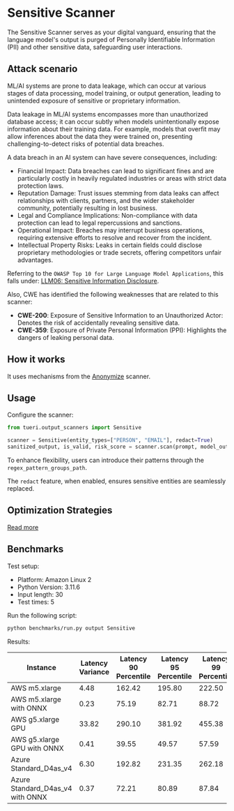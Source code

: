 # Sensitive Scanner

The Sensitive Scanner serves as your digital vanguard, ensuring that the language model's output is purged of Personally
Identifiable Information (PII) and other sensitive data, safeguarding user interactions.

## Attack scenario

ML/AI systems are prone to data leakage, which can occur at various stages of data processing, model training, or output generation, leading to unintended exposure of sensitive or proprietary information.

Data leakage in ML/AI systems encompasses more than unauthorized database access; it can occur subtly when models unintentionally expose information about their training data. For example, models that overfit may allow inferences about the data they were trained on, presenting challenging-to-detect risks of potential data breaches.

A data breach in an AI system can have severe consequences, including:

- Financial Impact: Data breaches can lead to significant fines and are particularly costly in heavily regulated industries or areas with strict data protection laws.
- Reputation Damage: Trust issues stemming from data leaks can affect relationships with clients, partners, and the wider stakeholder community, potentially resulting in lost business.
- Legal and Compliance Implications: Non-compliance with data protection can lead to legal repercussions and sanctions.
- Operational Impact: Breaches may interrupt business operations, requiring extensive efforts to resolve and recover from the incident.
- Intellectual Property Risks: Leaks in certain fields could disclose proprietary methodologies or trade secrets, offering competitors unfair advantages.

Referring to the `OWASP Top 10 for Large Language Model Applications`, this falls under: [LLM06: Sensitive Information Disclosure](https://owasp.org/www-project-top-10-for-large-language-model-applications/).

Also, CWE has identified the following weaknesses that are related to this scanner:

- **CWE-200**: Exposure of Sensitive Information to an Unauthorized Actor: Denotes the risk of accidentally revealing sensitive data.
- **CWE-359**: Exposure of Private Personal Information (PPI): Highlights the dangers of leaking personal data.

## How it works

It uses mechanisms from the [Anonymize](../input_scanners/anonymize.md) scanner.

## Usage

Configure the scanner:

```python
from tueri.output_scanners import Sensitive

scanner = Sensitive(entity_types=["PERSON", "EMAIL"], redact=True)
sanitized_output, is_valid, risk_score = scanner.scan(prompt, model_output)
```

To enhance flexibility, users can introduce their patterns through the `regex_pattern_groups_path`.

The `redact` feature, when enabled, ensures sensitive entities are seamlessly replaced.

## Optimization Strategies

[Read more](../tutorials/optimization.md)

## Benchmarks

Test setup:

- Platform: Amazon Linux 2
- Python Version: 3.11.6
- Input length: 30
- Test times: 5

Run the following script:

```sh
python benchmarks/run.py output Sensitive
```

Results:

| Instance                         | Latency Variance | Latency 90 Percentile | Latency 95 Percentile | Latency 99 Percentile | Average Latency (ms) | QPS     |
|----------------------------------|------------------|-----------------------|-----------------------|-----------------------|----------------------|---------|
| AWS m5.xlarge                    | 4.48             | 162.42                | 195.80                | 222.50                | 95.26                | 314.91  |
| AWS m5.xlarge with ONNX          | 0.23             | 75.19                 | 82.71                 | 88.72                 | 59.75                | 502.10  |
| AWS g5.xlarge GPU                | 33.82            | 290.10                | 381.92                | 455.38                | 105.93               | 283.20  |
| AWS g5.xlarge GPU with ONNX      | 0.41             | 39.55                 | 49.57                 | 57.59                 | 18.88                | 1589.04 |
| Azure Standard_D4as_v4           | 6.30             | 192.82                | 231.35                | 262.18                | 111.32               | 269.49  |
| Azure Standard_D4as_v4 with ONNX | 0.37             | 72.21                 | 80.89                 | 87.84                 | 51.49                | 582.65  |
